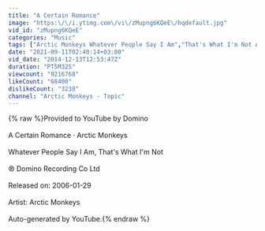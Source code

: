 ```yaml
---
title: "A Certain Romance"
image: "https:\/\/i.ytimg.com\/vi\/zMupng6KQeE\/hqdefault.jpg"
vid_id: "zMupng6KQeE"
categories: "Music"
tags: ["Arctic Monkeys Whatever People Say I Am","That's What I'm Not A Certain Romance"]
date: "2021-09-11T02:40:14+03:00"
vid_date: "2014-12-13T12:53:47Z"
duration: "PT5M32S"
viewcount: "9216768"
likeCount: "68400"
dislikeCount: "3238"
channel: "Arctic Monkeys - Topic"
---
```

{% raw %}Provided to YouTube by Domino<br /><br />A Certain Romance · Arctic Monkeys<br /><br />Whatever People Say I Am, That's What I'm Not<br /><br />℗ Domino Recording Co Ltd<br /><br />Released on: 2006-01-29<br /><br />Artist: Arctic Monkeys<br /><br />Auto-generated by YouTube.{% endraw %}
